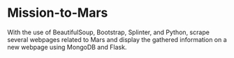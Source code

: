 # Mission-to-Mars

With the use of BeautifulSoup, Bootstrap, Splinter, and Python, scrape several webpages related to Mars and display the gathered information on a new webpage using MongoDB and Flask.
